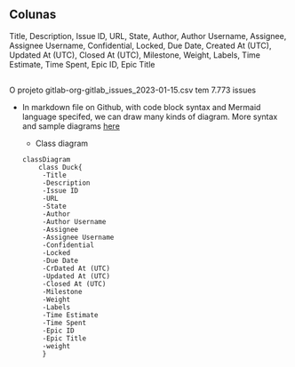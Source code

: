 ## Colunas

Title,
Description,
Issue ID,
URL,
State,
Author,
Author Username,
Assignee,
Assignee Username,
Confidential,
Locked,
Due Date,
Created At (UTC),
Updated At (UTC),
Closed At (UTC),
Milestone,
Weight,
Labels,
Time Estimate,
Time Spent,
Epic ID,
Epic Title


## 
O projeto gitlab-org-gitlab_issues_2023-01-15.csv tem 7.773 issues
* In markdown file on Github, with code block syntax and Mermaid language specifed, we can draw many kinds of diagram. More syntax and sample diagrams [here](https://mermaid-js.github.io/)

  - Class diagram
   ```mermaid
   classDiagram
       class Duck{
        -Title
        -Description
        -Issue ID
        -URL
        -State
        -Author
        -Author Username
        -Assignee
        -Assignee Username
        -Confidential
        -Locked
        -Due Date
        -CrDated At (UTC)
        -Updated At (UTC)
        -Closed At (UTC)
        -Milestone
        -Weight
        -Labels
        -Time Estimate
        -Time Spent
        -Epic ID
        -Epic Title
        -weight
        }
   ```
 



   

